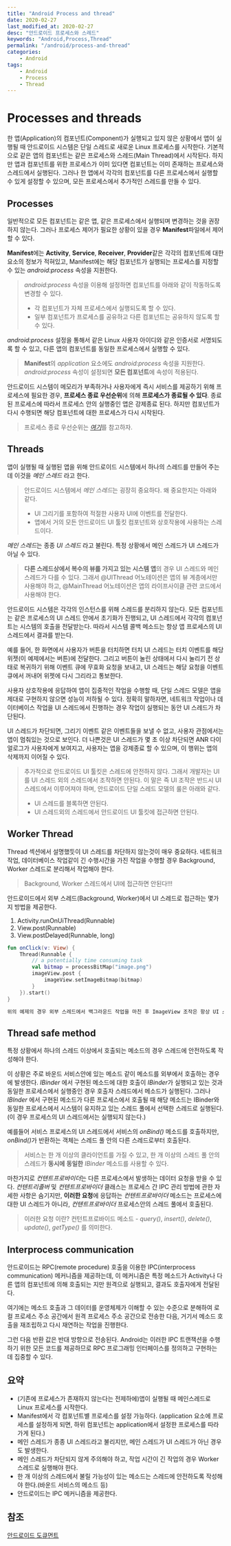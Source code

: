 ```yaml
---
title: "Android Process and thread"
date: 2020-02-27
last_modified_at: 2020-02-27
desc: "안드로이드 프로세스와 스레드"
keywords: "Android,Process,Thread"
permalink: "/android/process-and-thread"
categories: 
    - Android
tags: 
    - Android
    - Process
    - Thread
---
```


# Processes and threads

한 앱(Application)의 컴포넌트(Component)가 실행되고 있지 않은 상황에서 앱이 실행될 때 안드로이드 시스템은 단일 스레드로 새로운 Linux 프로세스를 시작한다. 기본적으로 같은 앱의 컴포넌트는 같은 프로세스와 스레드(Main Thread)에서 시작된다. 하지만 앱과 컴포넌트를 위한 프로세스가 이미 있다면 컴포넌트는 이미 존재하는 프로세스와 스레드에서 실행된다. 그러나 한 앱에서 각각의 컴포넌트를 다른 프로세스에서 실행할 수 있게 설정할 수 있으며, 모든 프로세스에서 추가적인 스레드를 만들 수 있다.

## Processes

일반적으로 모든 컴포넌트는 같은 앱, 같은 프로세스에서 실행되며 변경하는 것을 권장하지 않는다. 그러나 프로세스 제어가 필요한 상황이 있을 경우 **Manifest**파일에서 제어할 수 있다.

**Manifest**에는 **Activity**, **Service**, **Receiver**, **Provider**같은 각각의 컴포넌트에 대한 요소의 정보가 적혀있고, Manifest에는 해당 컴포넌트가 실행되는 프로세스를 지정할 수 있는 _android:process_ 속성을 지원한다. 

> _android:process_ 속성을 이용해 설정하면 컴포넌트를 아래와 같이 작동하도록 변경할 수 있다.
> * 각 컴포넌트가 자체 프로세스에서 실행되도록 할 수 있다.  
> * 일부 컴포넌트가 프로세스를 공유하고 다른 컴포넌트는 공유하지 않도록 할 수 있다.

_android:process_ 설정을 통해서 같은 Linux 사용자 아이디와 같은 인증서로 서명되도록 할 수 있고, 다른 앱의 컴포넌트를 동일한 프로세스에서 실행할 수 있다.

> **Manifest**의 _application_ 요소에도 _android:process_ 속성을 지원한다. _android:process_ 속성이 설정되면 **모든 컴포넌트**에 속성이 적용된다.

안드로이드 시스템이 메모리가 부족하거나 사용자에게 즉시 서비스를 제공하기 위해 프로세스에 필요한 경우, **프로세스 종료 우선순위**에 의해 **프로세스가 종료될 수 있다**. 종료된 프로세스에 따라서 프로세스 안의 실행중인 앱은 강제종료 된다. 하지만 컴포넌트가 다시 수행되면 해당 컴포넌트에 대한 프로세스가 다시 시작된다.

> 프로세스 종료 우선순위는 [_여기_](https://developer.android.com/guide/components/activities/process-lifecycle)를 참고하자.

## Threads

앱이 실행될 때 실행된 앱을 위해 안드로이드 시스템에서 하나의 스레드를 만들어 주는데 이것을 _메인 스레드_ 라고 한다. 

> 안드로이드 시스템에서 <em>메인 스레드</em>는 굉장히 중요하다. 왜 중요한지는 아래와 같다.
> * UI 그리기를 포함하여 적절한 사용자 UI에 이벤트를 전달한다.
> * 앱에서 거의 모든 안드로이드 UI 툴킷 컴포넌트와 상호작용에 사용하는 스레드이다.

<em>메인 스레드</em>는 종종 _UI 스레드_ 라고 불린다. 특정 상황에서 메인 스레드가 UI 스레드가 아닐 수 있다. 

> **다른 스레드상에서 복수의 뷰를 가지고 있는 시스템 앱**의 경우 UI 스레드와 메인 스레드가 다를 수 있다. 그래서 @UIThread 어노테이션은 앱의 뷰 계층에서만 사용해야 하고, @MainThread 어노테이션은 앱의 라이프사이클 관련 코드에서 사용해야 한다.

안드로이드 시스템은 각각의 인스턴스를 위해 스레드를 분리하지 않는다. 모든 컴포넌트는 같은 프로세스의 UI 스레드 안에서 초기화가 진행되고, UI 스레드에서 각각의 컴포넌트는 시스템의 호출을 전달받는다. 따라서 시스템 콜백 메소드는 항상 앱 프로세스의 UI 스레드에서 결과를 받는다.

예를 들어, 한 화면에서 사용자가 버튼을 터치하면 터치 UI 스레드는 터치 이벤트를 해당 위젯(이 예제에서는 버튼)에 전달한다. 그리고 버튼이 눌린 상태에서 다시 눌리기 전 상태로 복귀하기 위해 이벤트 큐에 무효화 요청을 보내고, UI 스레드는 해당 요청을 이벤트 큐에서 꺼내어 위젯에 다시 그리라고 통보한다.

사용자 상호작용에 응답하여 앱이 집중적인 작업을 수행할 때, 단일 스레드 모델은 앱을 제대로 구현하지 않으면 성능이 저하될 수 있다. 정확히 말하자면, 네트워크 작업이나 데이터베이스 작업을 UI 스레드에서 진행하는 경우 작업이 실행되는 동안 UI 스레드가 차단된다. 

UI 스레드가 차단되면, 그리기 이벤트 같은 이벤트들을 보낼 수 없고, 사용자 관점에서는 앱이 멈춰있는 것으로 보인다. 더 나쁜것은 UI 스레드가 몇 초 이상 차단되면 ANR 다이얼로그가 사용자에게 보여지고, 사용자는 앱을 강제종료 할 수 있으며, 이 행위는 앱의 삭제까지 이어질 수 있다.

> 추가적으로 안드로이드 UI 툴킷은 스레드에 안전하지 않다. 그래서 개발자는 UI를 UI 스레드 외의 스레드에서 조작하면 안된다. 이 말은 즉 UI 조작은 반드시 UI 스레드에서 이루어져야 하며, 안드로이드 단일 스레드 모델의 룰은 아래와 같다.
> * UI 스레드를 블록하면 안된다.
> * UI 스레드외의 스레드에서 안드로이드 UI 툴킷에 접근하면 안된다.

## Worker Thread

Thread 섹션에서 설명했듯이 UI 스레드를 차단하지 않는것이 매우 중요하다. 네트워크 작업, 데이터베이스 작업같이 긴 수행시간을 가진 작업을 수행할 경우 Background, Worker 스레드로 분리해서 작업해야 한다.

> Background, Worker 스레드에서 UI에 접근하면 안된다!!!

안드로이드에서 외부 스레드(Background, Worker)에서 UI 스레드로 접근하는 몇가지 방법을 제공한다.

1. Activity.runOnUiThread(Runnable)
2. View.post(Runnable)
3. View.postDelayed(Runnable, long)

```kotlin
fun onClick(v: View) {
    Thread(Runnable {
        // a potentially time consuming task
        val bitmap = processBitMap("image.png")
        imageView.post {
            imageView.setImageBitmap(bitmap)
        }
    }).start()
}

위의 예제의 경우 외부 스레드에서 백그라운드 작업을 마친 후 ImageView 조작은 항상 UI 스레드에서 이루어 진다.
```

## Thread safe method

특정 상황에서 하나의 스레드 이상에서 호출되는 메소드의 경우 스레드에 안전하도록 작성해야 한다.

이 상황은 주로 바운드 서비스안에 있는 메소드 같이 메소드를 외부에서 호출하는 경우에 발생한다. _IBinder_ 에서 구현된 메소드에 대한 호출이 <em>IBinder</em>가 실행되고 있는 것과 동일한 프로세스에서 실행중인 경우 호출자 스레드에서 메소드가 실행된다. 그러나 _IBInder_ 에서 구현된 메소드가 다른 프로세스에서 호출될 때 해당 메소드는 IBinder와 동일한 프로세스에서 시스템이 유지하고 있는 스레드 풀에서 선택한 스레드로 실행된다.(이 경우 프로세스의 UI 스레드에서는 실행되지 않는다.) 

예를들어 서비스 프로세스의 UI 스레드에서 서비스의 _onBind()_ 메소드를 호출하지만, <em>onBind()</em>가 반환하는 객체는 스레드 풀 안의 다른 스레드로부터 호출된다. 

> 서비스는 한 개 이상의 클라이언트를 가질 수 있고, 한 개 이상의 스레드 풀 안의 스레드가 **동시에** **동일한** _IBinder_ 메소드를 사용할 수 있다.

마찬가지로 <em>컨텐트프로바이더</em>는 다른 프로세스에서 발생하는 데이터 요청을 받을 수 있다. _컨텐트리졸버_ 및 _컨텐트프로바이더_ 클래스는 프로세스 간 IPC 관리 방법에 관한 자세한 사항은 숨기지만, **이러한 요청**에 응답하는 _컨텐트프로바이더_ 메소드는 프로세스에 대한 UI 스레드가 아니라, _컨텐트프로바이더_ 프로세스안의 스레드 풀에서 호출된다.

> 이러한 요청 이란?
> 컨턴트프로바이드 메소드 - _query()_, _insert()_, _delete()_, _update()_, _getType()_ 를 의미한다.

## Interprocess communication

안드로이드는 RPC(remote procedure) 호출을 이용한 IPC(interprocess communication) 메커니즘을 제공하는데, 이 메커니즘은 특정 메소드가 Activity나 다른 앱의 컴포넌트에 의해 호출되는 지만 원격으로 실행되고, 결과도 호출자에게 전달된다.

여기에는 메소드 호출과 그 데이터를 운영체제가 이해할 수 있는 수준으로 분해하여 로컬 프로세스 주소 공간에서 원격 프로세스 주소 공간으로 전송한 다음, 거기서 메소드 호출을 재조립하고 다시 재연하는 작업을 진행한다.

그런 다음 반환 값은 반대 방향으로 전송된다. Android는 이러한 IPC 트랜잭션을 수행하기 위한 모든 코드를 제공하므로 RPC 프로그래밍 인터페이스를 정의하고 구현하는 데 집중할 수 있다.

## 요약

* (기존에 프로세스가 존재하지 않는다는 전제하에)앱이 실행될 때 메인스레드로 Linux 프로세스를 시작한다.
* Manifest에서 각 컴포넌트별 프로세스를 설정 가능하다. (application 요소에 프로세스를 설정하게 되면, 하위 컴포넌트는 application에서 설정한 프로세스를 따라가게 된다.)
* 메인 스레드가 종종 UI 스레드라고 불리지만, 메인 스레드가 UI 스레드가 아닌 경우도 발생한다.
* 메인 스레드가 차단되지 않게 주의해야 하고, 작업 시간이 긴 작업의 경우 Worker 스레드로 실행해야 한다.
* 한 개 이상의 스레드에서 불릴 가능성이 있는 메소드는 스레드에 안전하도록 작성해야 한다.(바운드 서비스의 메소드 등)
* 안드로이드는 IPC 메커니즘을 제공한다.

## 참조

[안드로이드 도큐먼트](https://developer.android.com/guide/components/processes-and-threads)